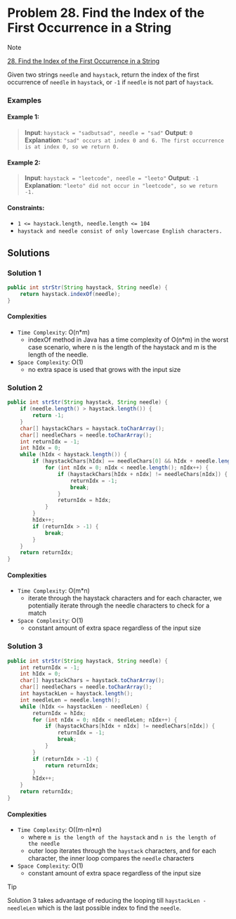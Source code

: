 # Problem 28. Find the Index of the First Occurrence in a String

> [!NOTE]
> [28. Find the Index of the First Occurrence in a String](https://leetcode.com/problems/find-the-index-of-the-first-occurrence-in-a-string/description/?source=submission-ac)

Given two strings `needle` and `haystack`, return the index of the first occurrence of `needle` in `haystack`, or `-1` if `needle` is not part of `haystack`.

### Examples

#### Example 1:

> **Input**: `haystack = "sadbutsad", needle = "sad"`
> **Output**: `0`
> **Explanation**: `"sad" occurs at index 0 and 6. The first occurrence is at index 0, so we return 0.`

#### Example 2:

> **Input**: `haystack = "leetcode", needle = "leeto"`
> **Output**: `-1`
> **Explanation**: `"leeto" did not occur in "leetcode", so we return -1.`

#### Constraints:

- `1 <= haystack.length, needle.length <= 104`
- `haystack and needle consist of only lowercase English characters.`

## Solutions

### Solution 1

```java
public int strStr(String haystack, String needle) {
    return haystack.indexOf(needle);
}
```

#### Complexities

- `Time Complexity`: O(n*m)
    - indexOf method in Java has a time complexity of O(n*m) in the worst case scenario, where n is the length of the haystack and m is the length of the needle.
- `Space Complexity`: O(1)
    - no extra space is used that grows with the input size

### Solution 2

```java
public int strStr(String haystack, String needle) {
    if (needle.length() > haystack.length()) {
        return -1;
    }
    char[] haystackChars = haystack.toCharArray();
    char[] needleChars = needle.toCharArray();
    int returnIdx = -1;
    int hIdx = 0;
    while (hIdx < haystack.length()) {
        if (haystackChars[hIdx] == needleChars[0] && hIdx + needle.length() <= haystack.length()) {
            for (int nIdx = 0; nIdx < needle.length(); nIdx++) {
                if (haystackChars[hIdx + nIdx] != needleChars[nIdx]) {
                    returnIdx = -1;
                    break;
                }
                returnIdx = hIdx;
            }
        }
        hIdx++;
        if (returnIdx > -1) {
            break;
        }
    }
    return returnIdx;
}
```

#### Complexities

- `Time Complexity`: O(m*n)
    - iterate through the haystack characters and for each character, we potentially iterate through the needle characters to check for a match
- `Space Complexity`: O(1)
    - constant amount of extra space regardless of the input size

### Solution 3

```java
public int strStr(String haystack, String needle) {
    int returnIdx = -1;
    int hIdx = 0;
    char[] haystackChars = haystack.toCharArray();
    char[] needleChars = needle.toCharArray();
    int haystackLen = haystack.length();
    int needleLen = needle.length();
    while (hIdx <= haystackLen - needleLen) {
        returnIdx = hIdx;
        for (int nIdx = 0; nIdx < needleLen; nIdx++) {
            if (haystackChars[hIdx + nIdx] != needleChars[nIdx]) {
                returnIdx = -1;
                break;
            }
        }
        if (returnIdx > -1) {
            return returnIdx;
        }
        hIdx++;
    }
    return returnIdx;
}
```

#### Complexities

- `Time Complexity`: O((m-n)*n)
    - where `m is the length of the haystack` and `n is the length of the needle`
    - outer loop iterates through the `haystack` characters, and for each character, the inner loop compares the `needle` characters
- `Space Complexity`: O(1)
    - constant amount of extra space regardless of the input size

> [!TIP]
> Solution 3 takes advantage of reducing the looping till `haystackLen - needleLen` which is the last possible index to find the `needle`.

